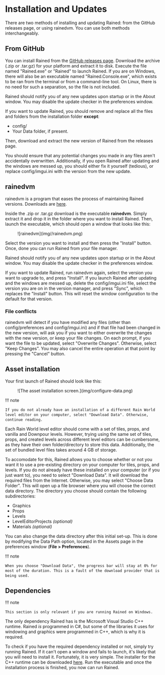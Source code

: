 # Installation and Updates
There are two methods of installing and updating Rained: from the GitHub releases page, or using rainedvm. You can use both methods interchangeably.

## From GitHub
You can install Rained from the [GitHub releases page](https://github.com/pkhead/rained/releases). Download the archive (.zip or .tar.gz) for your platform and extract it to disk. Execute the file named "Rained.exe" or "Rained" to launch Rained. If you are on Windows, there will also be an executable named "Rained.Console.exe", which exists to be ran from the terminal or from a command-line tool. On Linux, there is no need for such a separation, so the file is not included.

Rained should notify you of any new updates upon startup or in the About window. You may disable the update checker in the preferences window.

If you want to update Rained, you should remove and replace all the files and folders from the installation folder **except**:

- config/
- Your Data folder, if present.

Then, download and extract the new version of Rained from the releases page.

You should ensure that any potential changes you made in any files aren't accidentally overwritten. Additionally, if you open Rained after updating and the windows are messed up, you should either fix it yourself (tedious), or replace config/imgui.ini with the version from the new update.

## rainedvm
rainedvm is a program that eases the process of maintaining Rained versions. Downloads are [here](https://github.com/pkhead/rainedvm/releases).

Inside the .zip or .tar.gz download is the executable **rainedvm**. Simply extract it and drop it in the folder where you want to install Rained. Then, launch the executable, which should open a window that looks like this:

<figure markdown="span">
    ![rainedvm](img//rainedvm.png)
</figure>

Select the version you want to install and then press the "Install" button. Once, done you can run Rained from your file manager.

Rained should notify you of any new updates upon startup or in the About window. You may disable the update checker in the preferences window.

If you want to update Rained, run rainedvm again, select the version you want to upgrade to, and press "Install". If you launch Rained after updating and the windows are messed up, delete the config/imgui.ini file, select the version you are on in the version manager, and press "Sync", which replaces the "Install" button. This will reset the window configuration to the default for that version.

### File conflicts
rainedvm will detect if you have modified any files (other than config/preferences and config/imgui.ini) and if that file had been changed in the new version, will ask you if you want to either overwrite the changes with the new version, or keep your file changes. On each prompt, if you want the file to be updated, select "Overwrite Changes". Otherwise, select "Keep Changes". You may also cancel the entire operation at that point by pressing the "Cancel" button.

## Asset installation
Your first launch of Rained should look like this:

<figure markdown="span">
    ![The asset installation screen.](img/configure-data.png)
</figure>

!!! note

    If you do not already have an installation of a different Rain World level editor on your computer, select "Download Data". Otherwise, continue reading.

Each Rain World level editor should come with a set of tiles, props, and vanilla and Downpour levels. However, trying using the same set of tiles, props, and created levels across different level editors can be cumbersome, as they have their own folder/directory to store this data. Additionally, the set of bundled level files takes around 4 GB of storage.

To accomodate for this, Rained allows you to choose whether or not you want it to use a pre-existing directory on your computer for tiles, props, and levels. If you do not already have these installed on your computer (or if you just want to), you need to select "Download Data". It will download the required files from the Internet. Otherwise, you may select "Choose Data Folder". This will open up a file browser where you will choose the correct data directory. The directory you choose should contain the following subdirectories:

- Graphics
- Props
- Levels
- LevelEditorProjects *(optional)*
- Materials *(optional)*

You can also change the data directory after this initial set-up. This is done by modifying the Data Path option, located in the Assets page in the preferences window (**File > Preferences**).

!!! note

    When you choose "Download Data", the progress bar will stay at 0% for most of the duration. This is a fault of the download provider that is being used.

## Dependencies
!!! note

    This section is only relevant if you are running Rained on Windows.

The only dependency Rained has is the Microsoft Visual Studio C++ runtime. Rained *is* programmed in C#, but some of the libraries it uses for windowing and graphics were programmed in C++, which is why it is required.

To check if you have the required dependency installed or not, simply try running Rained. If it can't open a window and fails to launch, it's likely that you will need to install it. Fortunately, it is very simple. The installer for the C++ runtime can be downloaded [here](https://aka.ms/vs/17/release/vc_redist.x64.exe). Run the executable and once the installation process is finished, you now can run Rained.